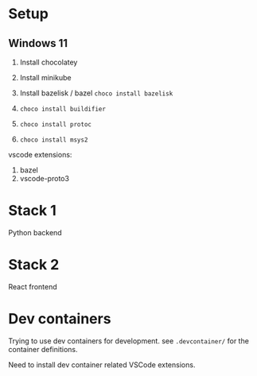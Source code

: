 # Setup

## Windows 11

1. Install chocolatey
1. Install minikube
1. Install bazelisk / bazel `choco install bazelisk`

1. `choco install buildifier`
1. `choco install protoc`
1. `choco install msys2`

vscode extensions:

1. bazel
1. vscode-proto3

# Stack 1

Python backend

# Stack 2

React frontend

# Dev containers

Trying to use dev containers for development.
see `.devcontainer/` for the container definitions.

Need to install dev container related VSCode extensions.